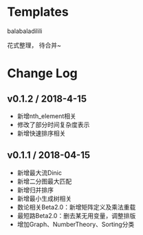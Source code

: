 # Templates

balabaladilili

花式整理， 待合并~



# Change Log

## v0.1.2 / 2018-4-15

* 新增nth_element相关
* 修改了部分时间复杂度表示
* 新增快速排序相关

## v0.1.1 / 2018-04-15

* 新增最大流Dinic
* 新增二分图最大匹配
* 新增归并排序
* 新增最小生成树相关
* 数论相关Beta2.0：新增矩阵定义及乘法重载
* 最短路Beta2.0：删去某无用变量，调整排版
* 增加Graph、NumberTheory、Sorting分类
